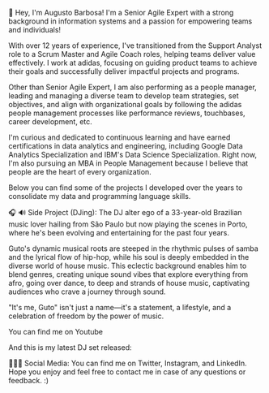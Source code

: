 👋 Hey, I'm Augusto Barbosa!
I'm a Senior Agile Expert with a strong background in information systems and a passion for empowering teams and individuals!

With over 12 years of experience, I've transitioned from the Support Analyst role to a Scrum Master and Agile Coach roles, helping teams deliver value effectively. I work at adidas, focusing on guiding product teams to achieve their goals and successfully deliver impactful projects and programs.

Other than Senior Agile Expert, I am also performing as a people manager, leading and managing a diverse team to develop team strategies, set objectives, and align with organizational goals by following the adidas people management processes like performance reviews, touchbases, career development, etc.

I'm curious and dedicated to continuous learning and have earned certifications in data analytics and engineering, including Google Data Analytics Specialization and IBM's Data Science Specialization. Right now, I'm also pursuing an MBA in People Management because I believe that people are the heart of every organization.

Below you can find some of the projects I developed over the years to consolidate my data and programming language skills.

🎧 🔊 Side Project (DJing):
The DJ alter ego of a 33-year-old Brazilian music lover hailing from São Paulo but now playing the scenes in Porto, where he's been evolving and entertaining for the past four years.

Guto's dynamic musical roots are steeped in the rhythmic pulses of samba and the lyrical flow of hip-hop, while his soul is deeply embedded in the diverse world of house music. This eclectic background enables him to blend genres, creating unique sound vibes that explore everything from afro, going over dance, to deep and strands of house music, captivating audiences who crave a journey through sound.

"It's me, Guto" isn't just a name—it's a statement, a lifestyle, and a celebration of freedom by the power of music.

You can find me on Youtube

And this is my latest DJ set released:



👨🏻‍💻 Social Media:
You can find me on Twitter, Instagram, and LinkedIn.
Hope you enjoy and feel free to contact me in case of any questions or feedback. :)

<!--
**itsmeguto/itsmeguto** is a ✨ _special_ ✨ repository because its `README.md` (this file) appears on your GitHub profile.

Here are some ideas to get you started:

- 🔭 I’m currently working on ...
- 🌱 I’m currently learning ...
- 👯 I’m looking to collaborate on ...
- 🤔 I’m looking for help with ...
- 💬 Ask me about ...
- 📫 How to reach me: ...
- 😄 Pronouns: ...
- ⚡ Fun fact: ...
-->
